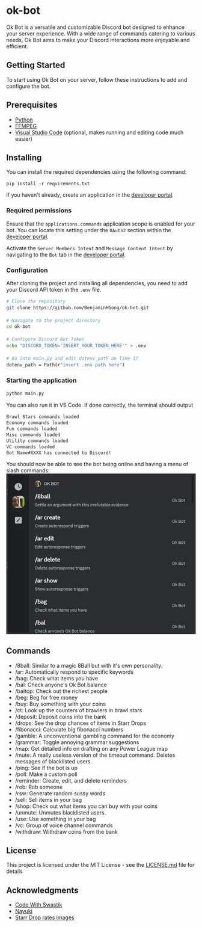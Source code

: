 # ok-bot

Ok Bot is a versatile and customizable Discord bot designed to enhance your server experience. With a wide range of commands catering to various needs, Ok Bot aims to make your Discord interactions more enjoyable and efficient.

## Getting Started

To start using Ok Bot on your server, follow these instructions to add and configure the bot.

## Prerequisites

*  [Python](https://www.python.org/downloads/)
*  [FFMPEG](https://www.ffmpeg.org/)
*  [Visual Studio Code](https://code.visualstudio.com/) (optional, makes running and editing code much easier)


## Installing

You can install the required dependencies using the following command:
```
pip install -r requirements.txt
```

If you haven't already, create an application in the [developer portal](https://discord.com/developers/applications/).

### Required permissions

Ensure that the `applications.commands` application scope is enabled for your bot. You can locate this setting under the `OAuth2` section within the [developer portal](https://discord.com/developers/applications/).

Activate the `Server Members Intent` and `Message Content Intent` by navigating to the `Bot` tab in the [developer portal](https://discord.com/developers/applications/).

### Configuration

After cloning the project and installing all dependencies, you need to add your Discord API token in the `.env` file.
```bash
# Clone the repository
git clone https://github.com/BenjaminHGong/ok-bot.git

# Navigate to the project directory
cd ok-bot

# Configure Discord Bot Token
echo "DISCORD_TOKEN='INSERT_YOUR_TOKEN_HERE'" > .env

# Go into main.py and edit dotenv_path on line 17
dotenv_path = Path(r"insert .env path here")
```

### Starting the application

```bash
python main.py
```
You can also run it in VS Code.
If done correctly, the terminal should output
```
Brawl Stars commands loaded
Economy commands loaded
Fun commands loaded
Misc commands loaded
Utility commands loaded
VC commands loaded
Bot Name#XXXX has connected to Discord!
```
You should now be able to see the bot being online and having a menu of slash commands:
<img src="./assets/commands.png">

## Commands

* /8ball: Similar to a magic 8Ball but with it's own personality.
* /ar: Automatically respond to specific keywords
* /bag: Check what items you have
* /bal: Check anyone's Ok Bot balance
* /baltop: Check out the richest people
* /beg: Beg for free money
* /buy: Buy something with your coins
* /ct: Look up the counters of brawlers in brawl stars
* /deposit: Deposit coins into the bank
* /drops: See the drop chances of items in Starr Drops
* /fibonacci: Calculate big fibonacci numbers
* /gamble: A unconventional gambling command for the economy
* /grammar: Toggle annoying grammar suggestions
* /map: Get detailed info on drafting on any Power League map
* /mute: A really useless version of the timeout command. Deletes messages of blacklisted users.
* /ping: See if the bot is up
* /poll: Make a custom poll
* /reminder: Create, edit, and delete reminders
* /rob: Rob someone
* /rsw: Generate random sussy words
* /sell: Sell items in your bag
* /shop: Check out what items you can buy with your coins
* /unmute: Unmutes blacklisted users.
* /use: Use something in your bag
* /vc: Group of voice channel commands
* /withdraw: Withdraw coins from the bank

## License

This project is licensed under the MIT License - see the [LICENSE.md](LICENSE.md) file for details

## Acknowledgments
* [Code With Swastik](https://www.youtube.com/@CodeWithSwastik)
* [Nayuki](https://www.nayuki.io/)
* [Starr Drop rates images](https://www.reddit.com/r/Brawlstars/comments/14pxyx8/these_are_the_exact_drop_chances_of_starr_drops/)
